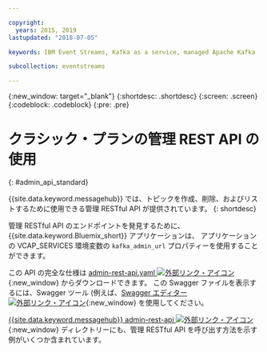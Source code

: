 ```yaml
---

copyright:
  years: 2015, 2019
lastupdated: "2018-07-05"

keywords: IBM Event Streams, Kafka as a service, managed Apache Kafka

subcollection: eventstreams

---
```


{:new_window: target="_blank"}
{:shortdesc: .shortdesc}
{:screen: .screen}
{:codeblock: .codeblock}
{:pre: .pre}

# クラシック・プランの管理 REST API の使用
{: #admin_api_standard}

{{site.data.keyword.messagehub}} では、トピックを作成、削除、およびリストするために使用できる管理 RESTful API が提供されています。
{: shortdesc}

管理 RESTful API のエンドポイントを発見するために、
{{site.data.keyword.Bluemix_short}} アプリケーションは、
アプリケーションの VCAP_SERVICES 環境変数の `kafka_admin_url` プロパティーを使用することができます。

この API の完全な仕様は [admin-rest-api.yaml ![外部リンク・アイコン](../../icons/launch-glyph.svg "外部リンク・アイコン")](https://github.com/ibm-messaging/event-streams-docs/blob/master/admin-rest-api-classic-plan-only/admin-rest-api.yaml){:new_window} からダウンロードできます。
この Swagger ファイルを表示するには、Swagger ツール (例えば、[Swagger エディター ![外部リンク・アイコン](../../icons/launch-glyph.svg "外部リンク・アイコン")](http://editor.swagger.io/#/){:new_window} を使用してください。

[{{site.data.keyword.messagehub}} admin-rest-api ![外部リンク・アイコン](../../icons/launch-glyph.svg "外部リンク・アイコン")](https://github.com/ibm-messaging/event-streams-docs/tree/master/admin-rest-api-classic-plan-only){:new_window} ディレクトリーにも、管理 RESTful API を呼び出す方法を示す例がいくつか含まれています。


